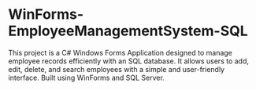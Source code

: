 # WinForms-EmployeeManagementSystem-SQL
This project is a C# Windows Forms Application designed to manage employee records efficiently with an SQL database. It allows users to add, edit, delete, and search employees with a simple and user-friendly interface. Built using WinForms and SQL Server. 
